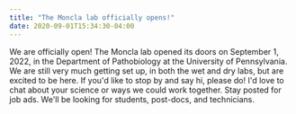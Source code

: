 ```yaml
---
title: "The Moncla lab officially opens!"
date: 2020-09-01T15:34:30-04:00
---
```


We are officially open! The Moncla lab opened its doors on September 1, 2022, in the Department of Pathobiology at the University of Pennsylvania. We are still very much getting set up, in both the wet and dry labs, but are excited to be here. If you'd like to stop by and say hi, please do! I'd love to chat about your science or ways we could work together. Stay posted for job ads. We'll be looking for students, post-docs, and technicians. 
